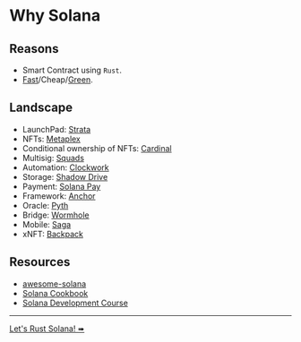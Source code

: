 # Why Solana

## Reasons

- Smart Contract using `Rust`.
- [Fast](https://break.solana.com/)/Cheap/[Green](https://solana.com/environment).

## Landscape

- LaunchPad: [Strata](https://strataprotocol.com/)
- NFTs: [Metaplex](https://www.metaplex.com/)
- Conditional ownership of NFTs: [Cardinal](https://www.cardinal.so/)
- Multisig: [Squads](https://squads.so/)
- Automation: [Clockwork](https://www.clockwork.xyz/)
- Storage: [Shadow Drive](https://github.com/GenesysGo/shadow-drive)
- Payment: [Solana Pay](https://solanapay.com/)
- Framework: [Anchor](https://www.anchor-lang.com/)
- Oracle: [Pyth](https://pyth.network/)
- Bridge: [Wormhole](https://linktr.ee/wormholecrypto)
- Mobile: [Saga](https://solanamobile.com/)
- xNFT: [Backpack](https://www.backpack.app/)

## Resources

- [awesome-solana](https://github.com/katopz/awesome-solana)
- [Solana Cookbook](https://solanacookbook.com/)
- [Solana Development Course](https://soldev.app/course)

---

[Let's Rust Solana! ➠](../solana/mod.md)
